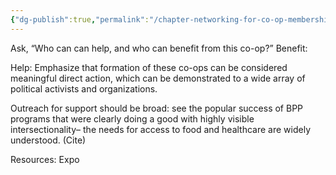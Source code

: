 ```yaml
---
{"dg-publish":true,"permalink":"/chapter-networking-for-co-op-membership-and-community-support/"}
---
```



Ask, “Who can can help, and who can benefit from this co-op?” 
Benefit:

Help:
Emphasize that formation of these co-ops can be considered meaningful direct action, which can be demonstrated to a wide array of political activists and organizations.

 Outreach for support should be broad: see the popular success of BPP programs that were clearly doing a good with highly visible intersectionality– the needs for access to food and healthcare are widely understood. (Cite)

Resources: 
Expo
 